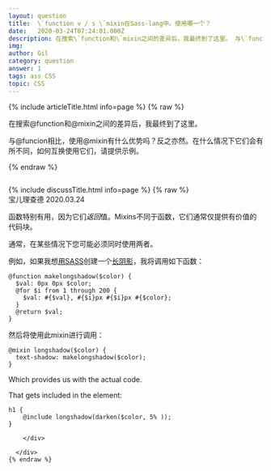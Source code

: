 ```yaml
---
layout: question
title:  \`function v / s \`mixin在Sass-lang中。使用哪一个？
date:   2020-03-24T07:24:01.000Z
description: 在搜索\`function和\`mixin之间的差异后，我最终到了这里。 与\`funcion相比，使用\`mixin有什么优势吗？反之亦然。在什么情况下它们...
img: 
author: Gil
category: question
answer: 1
tags: ass CSS
topic: CSS
---
```

<div class="article-root">
  <div class="article">
    {% include articleTitle.html info=page %}
    {% raw %}
    <div class="article-content"><p><font style="vertical-align: inherit;"><font style="vertical-align: inherit;">在搜索@function和@mixin之间的差异后，我最终到了这里。 </font></font></p>

<p><font style="vertical-align: inherit;"><font style="vertical-align: inherit;">与@funcion相比，使用@mixin有什么优势吗？反之亦然。</font><font style="vertical-align: inherit;">在什么情况下它们会有所不同，如何互换使用它们，请提供示例。</font></font></p></div>
    {% endraw %}
  </div>
  <p style="height: 0;width:0;overflow: hidden;"> 第3438篇《@function v / s @mixin在Sass-lang中。使用哪一个？》来自Winter(https://github.com/aiyld/aiyld.github.io)的站点</p>
  <div class="discuss-wrapper">
    {% include discussTitle.html info=page %}
    {% raw %}
    <div class="discuss-item">
        <div class="discuss-parent">
          <div class="discuss-meta">
            <span class="discuss-user">宝儿理查德</span>
            <span class="discuss-time">2020.03.24</span>
          </div>
          <div class="discuss-comment"><p><font style="vertical-align: inherit;"><font style="vertical-align: inherit;">函数特别有用，因为它们</font></font><em><font style="vertical-align: inherit;"><font style="vertical-align: inherit;">返回</font></font></em><font style="vertical-align: inherit;"><font style="vertical-align: inherit;">值。</font><font style="vertical-align: inherit;">Mixins不同于函数，它们通常仅提供有价值的代码块。</font></font></p>

<p><font style="vertical-align: inherit;"><font style="vertical-align: inherit;">通常，在某些情况下您可能必须同时使用两者。</font></font></p>

<p><font style="vertical-align: inherit;"><font style="vertical-align: inherit;">例如，如果我想</font></font><a href="http://codepen.io/danieltott/pen/AjKay" rel="noreferrer"><font style="vertical-align: inherit;"><font style="vertical-align: inherit;">用SASS</font></font></a><font style="vertical-align: inherit;"><font style="vertical-align: inherit;">创建一个</font><a href="http://codepen.io/danieltott/pen/AjKay" rel="noreferrer"><font style="vertical-align: inherit;">长阴影</font></a><font style="vertical-align: inherit;">，我将调用如下函数：</font></font></p>

<pre><code>@function makelongshadow($color) {<font></font>
  $val: 0px 0px $color;<font></font>
  @for $i from 1 through 200 {<font></font>
    $val: #{$val}, #{$i}px #{$i}px #{$color};<font></font>
  }<font></font>
  @return $val;<font></font>
}<font></font>
</code></pre>

<p><font style="vertical-align: inherit;"><font style="vertical-align: inherit;">然后将使用此mixin进行调用：</font></font></p>

<pre><code>@mixin longshadow($color) {<font></font>
  text-shadow: makelongshadow($color);<font></font>
}<font></font>
</code></pre>

<p>Which provides us with the actual code.</p>

<p>That gets included in the element:</p>

<pre><code>h1 {<font></font>
    @include longshadow(darken($color, 5% ));<font></font>
}<font></font>
</code></pre></div>
        </div>
        
      </div>
    {% endraw %}
  </div>
<div>
